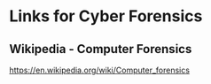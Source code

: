 # Links for Cyber Forensics

## Wikipedia - Computer Forensics
https://en.wikipedia.org/wiki/Computer_forensics